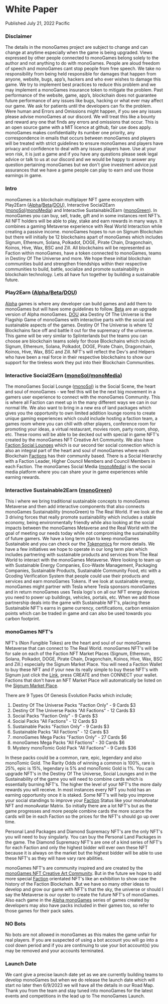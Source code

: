 <h1>White Paper</h1>
<h7>Published July 21, 2022 Pacific</h7>
<h3>Disclaimer</h3>
<p>
The details in the monoGames project are subject to change and can change at anytime especially when the game is being upgraded. Views expressed by other people connected to monoGames belong solely to the author and not anything to do with monoGames. People are aloud freedom of speech and monoGames cant stop people from free speech. We take no responsibility from being held responsible for damages that happen from anyone, website, bugs, app’s, hackers and who ever wishes to damage this game. We try to implement best practices to reduce this problem and we may implement a monoGames insurance token to mitigate the problem. Past performance of the website, game, app’s, blockchain does not guarantee future performance of any issues like bugs, hacking or what ever may affect our game. We ask for patients until the developers can fix the problem. Were human and Errors and Omissions might happen, if you see any issues please advise monoGames at our discord. We will treat this like a bounty and reward any one that finds any errors and omissions that occur. This is an open source game with a MIT licence at github, fair use does apply. monoGames makes confidentiality its number one priority, any correspondence in emails that occurs between monoGames and players will be treated with strict guidelines to ensure monoGames and players have privacy and confidence to deal with any issues players have. Use at your won risk, it is just a game and if you have any questions please seek legal advice or talk to us at our discord and we would be happy to answer any question pertaining monoGames but we don't give investment advice just assurances that we have a game people can play to earn and use those earnings in game.

<h3>Intro</h3>

monoGames is a blockchain multiplayer NFT game ecosystem with Play2Earn (<a href="https://github.com/369gtech/Alpha-monoGames">Alpha</a>/<a href="https://github.com/369gtech/Beta-monoGames">Beta</a>/<a href="https://github.com/369gtech/Destiny-Of-The-Universe-Game-Prologue">DOU</a>), Interactive Social2Earn (<a href="https://github.com/369gtech/monoGames-Social-Lounge-monoSol-">monoSol</a>/<a href="https://github.com/369gtech/monoGames-Social-Media-monoMedia-">monoMedia</a>) and Interactive Sustainable2Earn (<a href="https://github.com/369gtech/monoGames-Sustainability-monoGreen-">monoGreen</a>). In monoGames you can buy, sell, trade, gift and in some instances rent NFT’s. All NFT holders will be able to play, stake and earn rewards in many ways. It combines a gaming Metaverse experience with Real World Interaction while creating a passive income. monoGames hopes to run on Signum Blockchain but there will initially be 12 blockchains apart of monoGames which includes Signum, Ethereum, Solana, Polkadot, DOGE, Pirate Chain, Dragonchain, Koinos, Hive, Wax, BSC and Zill. All blockchains will be represented as Faction within monoGames, have a token connected to monoGames, teams in Destiny Of The Universe and more. We hope these initial blockchain communities build and strengthen friendships within their respective communities to build, battle, socialize and promote sustainability in blockchain technology. Lets all have fun together by building a sustainable future.

<h3>Play2Earn (<a href="https://github.com/369gtech/Alpha-monoGames">Alpha</a>/<a href="https://github.com/369gtech/Beta-monoGames">Beta</a>/<a href="https://github.com/369gtech/Destiny-Of-The-Universe-Game-Prologue">DOU</a>)</h3>

<a href="https://github.com/369gtech/Alpha-monoGames">Alpha</a> games is where any developer can build games and add them to monoGames but will have some guidelines to follow. <a href="https://github.com/369gtech/Beta-monoGames">Beta</a> are an upgrade version of Alpha monoGames. <a href="https://github.com/369gtech/Destiny-Of-The-Universe-Game-Prologue">DOU</a> aka Destiny Of The Universe is the Flagship Game of monoGames with interactive parts with the social and sustainable aspects of the games. Destiny Of The Universe is where 12 Blockchains face off and battle it out for the supremacy of the universe. This game will be very similar to Splinterlands but the teams you can choose are blockchain teams solely for those Blockchains which include Signum, Ethereum, Solana, Polkadot, DOGE, Pirate Chain, Dragonchain, Koinos, Hive, Wax, BSC and Zill. NFT's will reflect the Dev's and Helpers who have been a real force in their respective blockchains to show our support for the tireless work they put into their Blockchain Communities.

<h3>Interactive Social2Earn (<a href="https://github.com/369gtech/monoGames-Social-Lounge-monoSol-">monoSol</a>/<a href="https://github.com/369gtech/monoGames-Social-Media-monoMedia-">monoMedia</a>)</h3>

The monoGames Social Lounge (<a href="https://github.com/369gtech/monoGames-Social-Lounge-monoSol-">monoSol</a>) is the Social Scene, the heart and soul of monoGames - we feel this will be the next big movement in a gamers user experience to connect with the monoGames Community. This is where all Faction can meet up in the many different ways we can in our normal life. We also want to bring in a new era of land packages which gives you the opportunity to own limited addition lounge rooms to create unique gaming experiences which could include hosting a faction team, a games room where you can chill with other players, conference room for promoting your ideas, a virtual restaurant, movies room, party room, shop, etc. These rooms will be able to be decked out with special in game NFT's created by the monoGames NFT Creative Art Community. We also have <a href="https://github.com/369gtech/Faction-Social-Lounges">Faction Social Lounges</a> which is our second tier social connection which is also an integral part of the heart and soul of monoGames where each Blockchain <a href="https://github.com/369gtech/Factions">Factions</a> has their community based. There is a Social Hierarchy with a Faction Leader, Higher Council Members and Council Members in each Faction. The monoGames Social Media (<a href="https://github.com/369gtech/monoGames-Social-Media-monoMedia-">monoMedia</a>) is the social media platform where you can share your in game experiences while earning rewards. 

<h3>Interactive Sustainable2Earn (<a href="https://github.com/369gtech/monoGames-Sustainability-monoGreen-">monoGreen</a>)</h3>

This i where we bring traditional sustainable concepts to monoGames Metaverse and then add interactive components that also connects monoGames Sustainability (monoGreen) to The Real World. If we look at the 3 driving forces that really promote sustainability which includes a stable economy, being environmentally friendly while also looking at the social impacts between the monoGames Metaverse and the Real World with the goal of meeting our needs today while not compromising the sustainability of future gamers. We have a long term plan to keep monoGames Sustainable and you can check our the <a href="https://github.com/369gtech/Tokenomics">Tokenomics</a> for more details. We have a few initiatives we hope to operate in our long term plan which includes partnering with sustainable products and services from The Real World to interact with the monoGames Metaverse. Were looking to team up with Sustainable Energy Companies, Eco-Waste Management, Packaging Companies, Sustainable Products, Sustainable Community Food, etc with a Qcoding Verification System that people could use their products and services and earn monoGames Tokens. If we look at sustainable energy, monoGames might partner with Tesla where Tesla sponsors monoGames and in return monoGames uses Tesla logo's on all our NFT energy devices you need to power up buildings, vehicles, portals, etc. When we add those partnership deals into the game with Sustainable NFT's, placing these Sustainable NFT's earns in game currency, certifications, carbon emission points which can be traded in game and can also be used towards you carbon footprint.

<h3>monoGames NFT's</h3>

<p>NFT's (Non Fungible Tokes) are the heart and soul of our monoGames Metaverse that can connect to The Real World. monoGames NFT's will be for sale on each of the Faction NFT Market Places (Signum, Ethereum, Solana, Polkadot, DOGE, Pirate Chain, Dragonchain, Koinos, Hive, Wax, BSC and Zill.) especially the Signum Market Place. You will need a Faction Wallet to buy these NFT and if your new its really simple to buy these NFT's with Signum just click the <a href="https://www.signumart.io/">Link<a/>, press CREATE and then CONNECT your wallet. Factions that don't have an NFT Market Place will automatically be listed on the <a href="https://www.signumart.io/">Signum Market Place</a>.</p>

There are 9 Types Of Genesis Evolution Packs which include;

<ol>
<li>Destiny Of The Universe Packs "Faction Only" - 9 Cards $3</li>
<li>Destiny Of The Universe Packs "All Factions" - 12 Cards $3</li>
<li>Social Packs "Faction Only" - 9 Cards $3</li>
<li>Social Packs "All Factions" - 12 Cards $3</li>
<li>Sustainable Packs "Faction Only" - 9 Cards $3</li>
<li>Sustainable Packs "All Factions" - 12 Cards $3</li>
<li>monoGames Mega Packs "Faction Only" - 27 Cards $6</li>
<li>monoGames Mega Packs "All Factions" - 30 Cards $6</li>
<li>Mystery monoTomic Gold Pack "All Factions" - 9 Cards $36</li>
</ol>
</p><p>
In these packs could be a common, rare, epic, legendary and also monoTomic Gold. The Rarity Odds of winning a common is 100%, rare is 25%, epic is 15%, legendary is 5% and monoTomic Gold is 1%. You can upgrade NFT's in the Destiny Of The Universe, Social Lounges and in the Sustainability of the game you will need to combine cards which is essentially burning NFT's. The higher the level of your NFT's the more daily rewards you will receive. In most instances every NFT you hold has an earning opportunity once it is staked. Some NFT's will help you improve your social standings to improve your <a href="https://github.com/369gtech/Factions">Faction</a> Status like your monoAvatar NFT and monoAvatar Matrix. So initially there are a lot NFT's but as the game progresses and more people combine cards the more scarce the cards will be in each Faction so the prices for the NFT's should go up over time.  
</p><p>
Personal Land Packages and Diamond Supremacy NFT's are the only NFT's you will need to buy singularly. You can buy the Personal Land Packages in the game. The Diamond Supremacy NFT's are one of a kind series of NFT's for each Faction and only the highest bidder will ever own these NFT because it is always on the market but the highest bidder will be able to use these NFT's as they will have vary rare abilities.
</p><p>
monoGames NFT's are community inspired and are created by the <a href="https://github.com/369gtech/monoGames-NFT-Creative-Art-Community">monoGames NFT Creative Art Community</a>. But in the future we hope to add more special <a href="https://github.com/369gtech/Factions">Faction</a> orientated NFT's like an 
exhibition to show case the history of the Faction Blockchain. But we have so many other ideas to develop and grow our game with NFT's that the sky, the universe or should I say the Metaverse is our oyster to create the future NFT's of monoGames. Also each game in the <a href="https://github.com/369gtech/Alpha-monoGames">Alpha monoGames</a> series of games created by developers may also have packs included in their games too, so refer to those games for their pack sales.
</p>

<h3>NO Bots</h3>

No bots are not allowed in monoGames as this makes the game unfair for real players. If you are suspected of using a bot account you will go into a cool down period and if you are continuing to use your bot account(s) you may be removed and your accounts terminated. 

<h3>Launch Date</h3>

We cant give a precise launch date yet as we are currently building teams to develop monoGames but when we do release the launch date which will start no later then 6/9/2023 we will have all the details in our Road Map. Thank you from the team and stay tuned into monoGames for the latest events and competitions in the lead up to The monoGames Launch.
</p>
